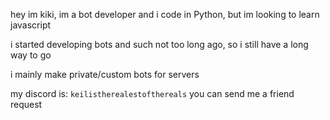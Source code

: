 hey im kiki, im a bot developer and i code in Python, but im looking to learn javascript

i started developing bots and such not too long ago, so i still have a long way to go

i mainly make private/custom bots for servers

my discord is: `keilistherealestofthereals` you can send me a friend request
